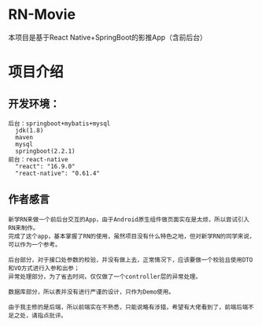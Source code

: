 # RN-Movie
  本项目是基于React Native+SpringBoot的影推App（含前后台）
# 项目介绍
  ## 开发环境：
    后台：springboot+mybatis+mysql
      jdk(1.8)
      maven
      mysql
      springboot(2.2.1)
    前台：react-native
      "react": "16.9.0"
      "react-native": "0.61.4"
  ## 作者感言
    新学RN来做一个前后台交互的App，由于Android原生组件做页面实在是太烦，所以尝试引入RN来制作。
    完成了这个app，基本掌握了RN的使用，虽然项目没有什么特色之地，但对新学RN的同学来说，可以作为一个参考。
    
    后台部分，对于接口处参数的校验，并没有做上去，正常情况下，应该要做一个校验且使用DTO和VO方式进行入参和出参；
    异常处理部分，为了省去时间，仅仅做了一个controller层的异常处理。
    
    数据库部分，所以表并没有进行严谨的设计，只作为Demo使用。
    
    由于我主修的是后端，所以前端实在不熟悉，只能说略有涉猎，希望有大佬看到了，前端后端不足之处，请指点批评。
